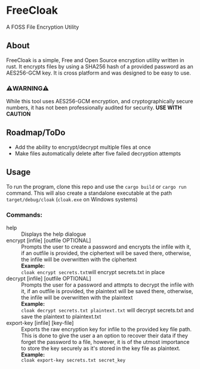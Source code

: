 # FreeCloak
A FOSS File Encryption Utility

## About
FreeCloak is a simple, Free and Open Source encryption utility written in rust. It encrypts files by using a SHA256 hash of a provided password as an AES256-GCM key. It is cross platform and was designed to be easy to use.
### ⚠️WARNING⚠️
While this tool uses AES256-GCM encryption, and cryptographically secure numbers, it has not been professionally audited for security. **USE WITH CAUTION**

## Roadmap/ToDo
<ul>
  <li>Add the ability to encrypt/decrypt multiple files at once</li>
  <li>Make files automatically delete after five failed decryption attempts</li>
</ul>

## Usage
To run the program, clone this repo and use the `cargo build` or `cargo run` command. This will also create a standalone executable at the path `target/debug/cloak` (`cloak.exe` on Windows systems)
### Commands:
<dl>
  <dt>help</dt>
  <dd>Displays the help dialogue</dd>
  <dt>encrypt [infile] [outfile OPTIONAL]</dt>
  <dd>Prompts the user to create a password and encrypts the infile with it, if an outfile is provided, the ciphertext will be saved there, otherwise, the infile will be overwritten with the ciphertext<br><b>Example:</b><br><code>cloak encrypt secrets.txt</code>will encrypt secrets.txt in place</dd>
  <dt>decrypt [infile] [outfile OPTIONAL]</dt>
  <dd>Prompts the user for a password and attmpts to decrypt the infile with it, if an outfile is provided, the plaintext will be saved there, otherwise, the infile will be overwritten with the plaintext<br><b>Example:</b><br><code>cloak decrypt secrets.txt plaintext.txt</code> will decrypt secrets.txt and save the plaintext to plaintext.txt</dd>
  <dt>export-key [infile] [key-file]</dt>
  <dd>
    Exports the raw encryption key for infile to the provided key file path. This is done to give the user a an option to recover their data if they forget the password to a file, however, it is of the utmost importance to store the key securely as it's stored in the key file as plaintext.<br><b>Example:</b><br><code>cloak export-key secrets.txt secret_key</code>
  </dd>
</dl>
